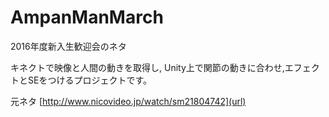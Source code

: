 # AmpanManMarch
2016年度新入生歓迎会のネタ

キネクトで映像と人間の動きを取得し,
Unity上で関節の動きに合わせ,エフェクトとSEをつけるプロジェクトです。

元ネタ
[http://www.nicovideo.jp/watch/sm21804742](url)
